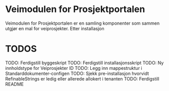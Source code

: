 # Veimodulen for Prosjektportalen

Veimodulen for Prosjektportalen er en samling komponenter som sammen utgjør en mal for veiprosjekter. Etter installasjon 

# TODOS

TODO: Ferdigstill byggeskript
TODO: Ferdigstill installasjonsskript
TODO: Ny innholdstype for Veiprosjekter ID
TODO: Legg inn mappestruktur i Standarddokumenter-configen
TODO: Sjekk pre-installasjon hvorvidt RefinableStrings er ledig eller allerede allokert i tenanten
TODO: Ferdigstill README